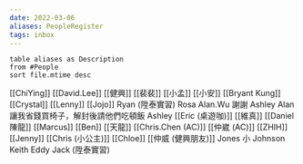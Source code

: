 ```yaml
---
date: 2022-03-06
aliases: PeopleRegister
tags: inbox
---
```



```dataview
table aliases as Description
from #People 
sort file.mtime desc
```

[[ChiYing]]
[[David.Lee]]
[[健興]]
[[裴裴]]
[[小孟]]
[[小安]]
[[Bryant Kung]]
[[Crystal]]
[[Lenny]]
[[Jojo]]
Ryan (陞泰實習)
Rosa
Alan.Wu 謝謝 Ashley Alan 讓我省錢買椅子，解封後請他們吃頓飯
Ashley
[[Eric (桌遊咖)]]
[[維真]]
[[Daniel 陳龍]]
[[Marcus]]
[[Ben]]
[[天龍]]
[[Chris.Chen (AC)]]
[[仲崴 (AC)]]
[[ZHIH]]
[[Jenny]]
[[Chris (小公主)]]
[[Chloe]]
[[仲威 (健興朋友)]]
Jones
小 Johnson
Keith
Eddy
Jack (陞泰實習)

